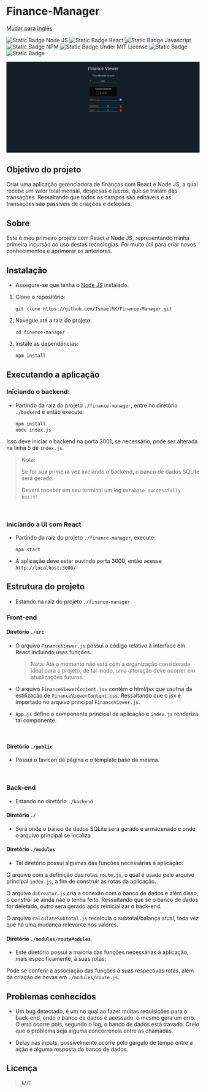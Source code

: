 # Finance-Manager


[Mudar para Inglês](./README_EN.md)


![Static Badge Node JS](https://img.shields.io/badge/Node--green)
![Static Badge React](https://img.shields.io/badge/React--blue)
![Static Badge Javascript](https://img.shields.io/badge/JS--yellow)
![Static Badge NPM](https://img.shields.io/badge/Npm--red)
![Static Badge Under MIT License](https://img.shields.io/badge/MIT--green)
![Static Badge](https://img.shields.io/badge/English--darkblue)
![Static Badge](https://img.shields.io/badge/Portugu%C3%AAs_BR--green)

![Imagem da Aplicação](./readme-img/appImage.jpg)

## Objetivo do projeto
Criar uma aplicação gerenciadora de finanças com React e Node JS, 
a qual recebe um valor total mensal, despesas e lucros, que se tratam das transações.
Ressaltando que todos os campos são editáveis e as transações são passiveis de criações e deleções.

## Sobre

Este é meu primeiro projeto com React e Node JS, representando minha primeira incursão ao uso destas tecnologias. Foi muito
útil para criar novos conhecimentos e aprimorar os anteriores.



## Instalação

* Assegure-se que tenha o <a href="https://nodejs.org/en">Node JS</a> instalado.

1. Clone o repositório:

    ```shell
    git clone https://github.com/IsmaelRK/Finance-Manager.git
    ```

2. Navegue até a raiz do projeto:
    
   ```shell
   cd finance-manager
   ```
   
3. Instale as dependências:

   ```shell
   npm install 
   ```
   
## Executando a aplicação

### Iniciando o backend:
   

   - Partindo da raiz do projeto ``./finance-manager``, entre no diretório ``./backend`` e então execute:

      ```shell
      npm install
      node index.js
      ```
   
   Isso deve iniciar o backend na porta 3001, se necessário, pode ser alterada na linha 5 de ``index.js``.
   
   > Nota:
   >  
   > Se for sua primeira vez iniciando o backend, o banco de dados SQLite será gerado.
   > 
   > Deverá receber em seu terminal um log ```Database successfully built!```

<br>

### Iniciando a UI com React

   - Partindo da raiz do projeto ``./finance-manager``, execute:

      ```shell
      npm start
      ```
   
   * A aplicação deve estar ouvindo porta 3000, então acesse ``http://localhost:3000/``
   

## Estrutura do projeto
    
   * Estando na raiz do projeto ``./finance-manager``

   ### Front-end
   
   #### Diretório ``./src``

   * O arquivo ``FinanceViewer.js`` possui o código relativo á interface em React incluindo usas funções.
   
      > Nota: Até o momento não está com a organização considerada ideal para o projeto, de tal modo,
      uma alteração deve ocorrer em atualizações futuras.
    
    
   * O arquivo ``FinanceViewerContent.jsx`` contém o html/jsx que usufrui da estilização de ``FinanceViewerContent.css``.
   Ressaltando que o jsx é importado no arquivo principal ``FinanceViewer.js``.

   
   * ``App.js`` define o componente principal da aplicação e ``index.js`` renderiza tal componente.

   <br>

   #### Diretório ``./public``

   * Possui o favicon da página e o template base da mesma.

   <br>

### Back-end

* Estando no diretório ``./backend``

#### Diretório ``./``

   * Será onde o banco de dados SQLite será gerado e armazenado e onde o arquivo principal se localiza


#### Diretório ``./modules``

   * Tal diretório possui algumas das funções necessárias á aplicação: 
   
   O arquivo com a definição das rotas ``route.js``, o qual é usado pelo arquivo principal ``index.js``, a fim de 
   construir as rotas da aplicação.

   O arquivo ``dbCreator.js`` cria a conexão com o banco de dados e além disso, o constrói se ainda não o tenha feito.
   Ressaltando que se o banco de dados for deletado, outro sera gerado após reinicializar o back-end.

   O arquivo ``calculateSubtotal.js`` recalcula o subtotal/balança atual, toda vez que há uma mudança relevante nos
   valores.

#### Diretório ``./modules/routeModules``

   * Este diretório possui a maioria das funções necessárias á aplicação, mais especificamente, á suas rotas:

   Pode se conferir a associação das funções á suas respectivas rotas, além da criação de novas em ``./modules/route.js``.
   

## Problemas conhecidos

   - Um bug detectado, é um no qual ao fazer muitas requisições para o back-end, onde o banco de dados é acessado,
   o mesmo gera um erro. O erro ocorre pois, segundo o log, o banco de dados está travado. Creio que o problema seja
   alguma concorrencia entre as chamadas.


   - Delay nas inputs, possívelmente ocorre pelo gargalo de tempo entre a ação e alguma resposta do banco de dados.


## Licença

   > MIT
